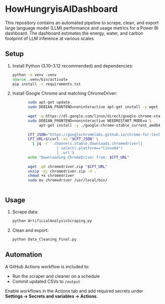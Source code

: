# HowHungryisAIDashboard

This repository contains an automated pipeline to scrape, clean, and export large language model (LLM) performance and usage metrics for a Power BI dashboard. The dashboard estimates the energy, water, and carbon footprint of LLM inference at various scales.


## Setup

1. Install Python (3.10–3.12 recommended) and dependencies:
   ```bash
   python -m venv .venv
   source .venv/bin/activate   
   pip install -r requirements.txt
   

2. Install Google Chrome and matching ChromeDriver:
   ```bash
          sudo apt-get update
          sudo DEBIAN_FRONTEND=noninteractive apt-get install -y wget unzip jq
      
          wget -q https://dl.google.com/linux/direct/google-chrome-stable_current_amd64.deb
          sudo DEBIAN_FRONTEND=noninteractive NEEDRESTART_MODE=a \
               apt-get install -y ./google-chrome-stable_current_amd64.deb
      
          CFT_JSON="https://googlechromelabs.github.io/chrome-for-testing/last-known-good-versions-with-downloads.json"
          CFT_URL=$(curl -sL "$CFT_JSON" \
            | jq -r '.channels.Stable.downloads.chromedriver[]
                       | select(.platform=="linux64")
                       | .url')
          echo "Downloading ChromeDriver from: $CFT_URL"
      
          wget -qO chromedriver.zip "$CFT_URL"
          unzip -qj chromedriver.zip -d .
          chmod +x chromedriver
          sudo mv chromedriver /usr/local/bin/   



## Usage

1. Scrape data:
   ```bash
   python ArtificialAnalysisScraping.py
   ```

2. Clean and export:
   ```bash
   python Data_Cleaning_Final.py
   ```




## Automation

A GitHub Actions workflow is included to:
- Run the scraper and cleaner on a schedule
- Commit updated CSVs to `/output`

Enable workflows in the Actions tab and add required secrets under **Settings → Secrets and variables → Actions**.



